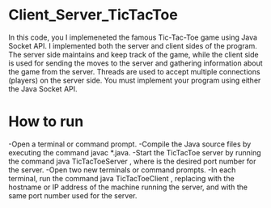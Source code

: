 # Client_Server_TicTacToe
In this code, you I implemeneted  the famous Tic-Tac-Toe game using Java Socket API. I implemented both the server and client sides of the program. The server side maintains and keep track of the game, while the client side is used for sending the moves to the server and gathering information about the game from the server. Threads are used to accept multiple connections (players) on the server side. You must implement your program using either the Java Socket API.
# How to run
-Open a terminal or command prompt.
-Compile the Java source files by executing the command javac *.java.
-Start the TicTacToe server by running the command java TicTacToeServer <portnumber>, where <portnumber> is the desired port number for the server.
-Open two new terminals or command prompts.
-In each terminal, run the command java TicTacToeClient <hostname> <portnumber>, replacing <hostname> with the hostname or IP address of the machine running the server, and <portnumber> with the same port number used for the server.
